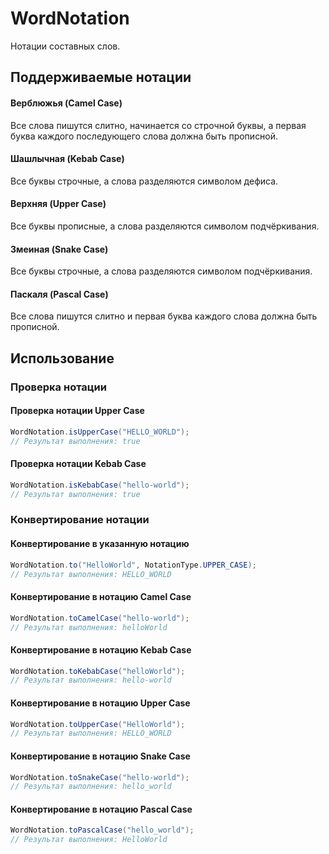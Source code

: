 # WordNotation

Нотации составных слов.

## Поддерживаемые нотации

#### Верблюжья (Camel Case)

Все слова пишутся слитно, начинается со строчной буквы, а первая буква каждого последующего слова должна быть прописной.

#### Шашлычная (Kebab Case)

Все буквы строчные, а слова разделяются символом дефиса.

#### Верхняя (Upper Case)

Все буквы прописные, а слова разделяются символом подчёркивания.

#### Змеиная (Snake Case)

Все буквы строчные, а слова разделяются символом подчёркивания.

#### Паскаля (Pascal Case)

Все слова пишутся слитно и первая буква каждого слова должна быть прописной.

## Использование

### Проверка нотации

#### Проверка нотации Upper Case

```java
WordNotation.isUpperCase("HELLO_WORLD");
// Результат выполнения: true
```

#### Проверка нотации Kebab Case

```java
WordNotation.isKebabCase("hello-world");
// Результат выполнения: true
```

### Конвертирование нотации

#### Конвертирование в указанную нотацию

```java
WordNotation.to("HelloWorld", NotationType.UPPER_CASE);
// Результат выполнения: HELLO_WORLD
```

#### Конвертирование в нотацию Camel Case

```java
WordNotation.toCamelCase("hello-world");
// Результат выполнения: helloWorld
```

#### Конвертирование в нотацию Kebab Case

```java
WordNotation.toKebabCase("helloWorld");
// Результат выполнения: hello-world
```

#### Конвертирование в нотацию Upper Case

```java
WordNotation.toUpperCase("HelloWorld");
// Результат выполнения: HELLO_WORLD
```

#### Конвертирование в нотацию Snake Case

```java
WordNotation.toSnakeCase("hello-world");
// Результат выполнения: hello_world
```

#### Конвертирование в нотацию Pascal Case

```java
WordNotation.toPascalCase("hello_world");
// Результат выполнения: HelloWorld
```
